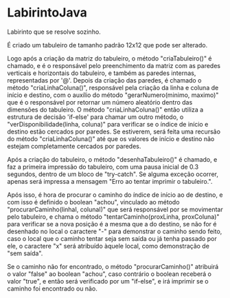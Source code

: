 # LabirintoJava
Labirinto que se resolve sozinho.

É criado um tabuleiro de tamanho padrão 12x12 que pode
ser alterado.

Logo após a criação da matriz do tabuleiro, 
o método "criaTabuleiro()" é chamado, e é o responsável
pelo preenchimento da matriz com as paredes verticais e 
horizontais do tabuleiro, e também as paredes internas, 
representadas por '@'.
Depois da criação das paredes, é chamado o método "criaLinhaColuna()", 
responsável pela criação da linha e coluna de início e destino, com o
auxílio do método "gerarNumero(minimo, maximo)" que é o responsável por
retornar um número aleatório dentro das dimensões do tabuleiro.
O método "criaLinhaColuna()" então utiliza a estrutura de decisão 'if-else' 
para chamar um outro método, o "verDisponibilidade(linha, coluna)" para 
verificar se o índice de início e destino estão cercados por paredes.
Se estiverem, será feita uma recursão do método "criaLinhaColuna()" até que
os valores de início e destino não estejam completamente cercados por paredes.

Após a criação do tabuleiro, o método "desenhaTabuleiro()" é chamado, e faz a 
primeira impressão do tabuleiro, com uma pausa inicial de 0.3 segundos, 
dentro de um bloco de "try-catch". Se alguma exceção ocorrer, apenas será
impressa a mensagem "Erro ao tentar imprimir o tabuleiro.".

Após isso, é hora de procurar o caminho do índice de início ao de destino,
e com isso é definido o boolean "achou", vinculado ao método 
"procurarCaminho(linhaI, colunaI)" que será responsável por se movimentar 
pelo tabuleiro, e chama o método "tentarCaminho(proxLinha, proxColuna)" 
para verificar se a nova posição é a mesma que a do destino, se não for 
é desenhado no local o caractere "-" para demonstrar o caminho sendo feito, 
caso o local que o caminho tentar seja sem saída ou já tenha passado por ele, 
o caractere "x" será atribuído àquele local, como demonstração de "sem saída".

Se o caminho não for encontrado, o método "procurarCaminho()" atribuirá o 
valor "false" ao boolean "achou", caso contrário o boolean receberá o valor 
"true", e então será verificado por um "if-else", e irá imprimir se o caminho foi 
encontrado ou não.
